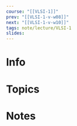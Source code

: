 ```yaml
---
course: "[[VLSI-1]]"
prev: "[[VLSI-1-v-w08]]"
next: "[[VLSI-1-v-w10]]"
tags: note/lecture/VLSI-1
slides:
---
```



# Info


# Topics


# Notes